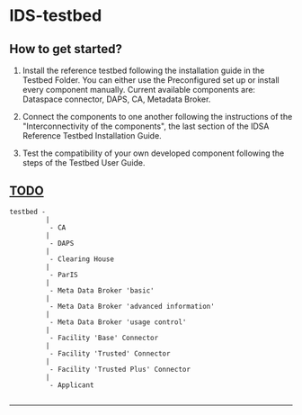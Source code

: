 # IDS-testbed

## How to get started?

1. Install the reference testbed following the installation guide in the Testbed Folder. You can either use the Preconfigured set up or install every component manually. Current available components are: Dataspace connector, DAPS, CA, Metadata Broker.

2. Connect the components to one another following the instructions of the "Interconnectivity of the components", the last section of the IDSA Reference Testbed Installation Guide.

3. Test the compatibility of your own developed component following the steps of the Testbed User Guide.

## [TODO](./TODO.md)

```
testbed -
         |
          - CA
         |
          - DAPS
         |
          - Clearing House          
         |
          - ParIS
         |
          - Meta Data Broker 'basic'
         |
          - Meta Data Broker 'advanced information'
         |
          - Meta Data Broker 'usage control'          
         |
          - Facility 'Base' Connector
         |
          - Facility 'Trusted' Connector 
         |
          - Facility 'Trusted Plus' Connector
         |
          - Applicant          
          
```

---
